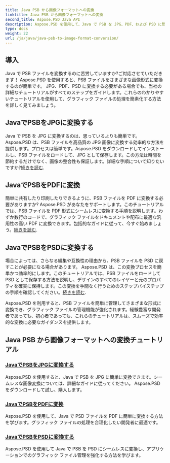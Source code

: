 ```yaml
---
title: Java PSB から画像フォーマットへの変換
linktitle: Java PSB から画像フォーマットへの変換
second_title: Aspose.PSD Java API
description: Aspose.PSD を使用して、Java で PSB を JPG、PDF、および PSD に簡単に変換します。シームレスな画像変換についてはチュートリアルに従って、プロジェクトを強化してください。
type: docs
weight: 22
url: /ja/java/java-psb-to-image-format-conversion/
---
```

## 導入
Java で PSB ファイルを変換するのに苦労していますか?ご対応させていただきます！ Aspose.PSD を使用すると、PSB ファイルをさまざまな画像形式に変換するのが簡単です。 JPG、PDF、PSD に変換する必要がある場合でも、当社の詳細なチュートリアルがすべてのステップをガイドします。これらのわかりやすいチュートリアルを使用して、グラフィック ファイルの処理を簡素化する方法を詳しく見てみましょう。

## JavaでPSBをJPGに変換する

Java で PSB を JPG に変換するのは、思っているよりも簡単です。 Aspose.PSD は、PSB ファイルを高品質の JPG 画像に変換する効率的な方法を提供します。プロセスは簡単です。Aspose.PSD をダウンロードしてインストールし、PSB ファイルをロードして、JPG として保存します。この方法は時間を節約するだけでなく、画像の整合性も保証します。詳細な手順について知りたいですか?[続きを読む](./convert-psb-to-jpg-java/).

## JavaでPSBをPDFに変換

簡単に共有したり印刷したりできるように、PSB ファイルを PDF に変換する必要がありますか? Aspose.PSD があなたをサポートします。このチュートリアルでは、PSB ファイルを PDF 形式にシームレスに変換する手順を説明します。わずか数行のコードで、グラフィック ファイルをドキュメントや配布に最適な汎用性の高い PDF に変換できます。包括的なガイドに従って、今すぐ始めましょう。[続きを読む](./convert-psb-to-pdf-java/).

## JavaでPSBをPSDに変換する

場合によっては、さらなる編集や互換性の理由から、PSB ファイルを PSD に戻すことが必要になる場合があります。 Aspose.PSD は、この変換プロセスを簡単かつ効率的にします。このチュートリアルでは、PSB ファイルをロードして PSD として保存する方法を説明し、デザインのすべてのレイヤーと元のプロパティを確実に保持します。この変換を手間なく行うためのステップバイステップの手順を確認してください。[続きを読む](./convert-psb-to-psd-java/).

Aspose.PSD を利用すると、PSB ファイルを簡単に管理してさまざまな形式に変換でき、グラフィック ファイルの管理機能が強化されます。経験豊富な開発者であっても、初心者であっても、これらのチュートリアルは、スムーズで効率的な変換に必要なガイダンスを提供します。

## Java PSB から画像フォーマットへの変換チュートリアル
### [JavaでPSBをJPGに変換する](./convert-psb-to-jpg-java/)
Aspose.PSD を使用すると、Java で PSB を JPG に簡単に変換できます。シームレスな画像変換については、詳細なガイドに従ってください。 Aspose.PSD をダウンロードして試し、購入します。
### [JavaでPSBをPDFに変換](./convert-psb-to-pdf-java/)
Aspose.PSD を使用して、Java で PSD ファイルを PDF に簡単に変換する方法を学びます。グラフィック ファイルの処理を合理化したい開発者に最適です。
### [JavaでPSBをPSDに変換する](./convert-psb-to-psd-java/)
Aspose.PSD を使用して Java で PSB を PSD にシームレスに変換し、アプリケーションでのグラフィック ファイル管理を強化する方法を学びます。